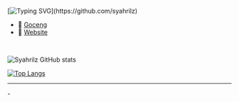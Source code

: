 [![Typing SVG](https://readme-typing-svg.herokuapp.com?font=Lemon+milk&color=4efd54&lines=Welcome+to+my+GitHub+Pages;+Enjoy+my+content...)](https://github.com/syahrilz)

  <ul>
  <li>🎁  <a href="https://saweria.io/xyeone">Goceng </a></li>
  <li>🔗  <a href="https://syahrilz.github.io/">Website</a></li>
</ul>
<br>

![Syahrilz GitHub stats](https://github-readme-stats.vercel.app/api?username=syahrilz&theme=midnight-purple&show_icons=true)

[![Top Langs](https://github-readme-stats.vercel.app/api/top-langs/?username=syahrilz&layout=compact)](https://github.com/syahrilz/github-readme-stats)

<hr>
<p>-</p>

